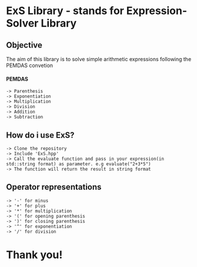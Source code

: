 # ExS Library - stands for Expression-Solver Library

## Objective
The aim of this library is to solve simple arithmetic expressions following the PEMDAS convetion

#### PEMDAS 
    -> Parenthesis
    -> Exponentiation
    -> Multiplication
    -> Division
    -> Addition
    -> Subtraction

## How do i use ExS?
    -> Clone the repository
    -> Include 'ExS.hpp'
    -> Call the evaluate function and pass in your expression(in std::string format) as parameter. e.g evaluate("2+3*5")
    -> The function will return the result in string format
  
## Operator representations
    -> '-' for minus
    -> '+' for plus
    -> '*' for multiplication
    -> '(' for opening parenthesis
    -> ')' for closing parenthesis
    -> '^' for exponentiation
    -> '/' for division

# Thank you!

